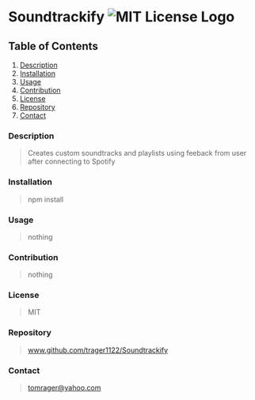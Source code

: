 
  # Soundtrackify ![MIT License Logo](https://img.shields.io/static/v1?label=License&message=MIT>&color=blue)  
  ## Table of Contents  
  1. [Description](#desc)  
  2. [Installation](#installation)  
  3. [Usage](#usage)  
  4. [Contribution](#contribution)  
  5. [License](#license)
  6. [Repository](#repo)  
  7. [Contact](#contact)   
  
  <a name='desc'></a>                                                    
  ### Description
  >Creates custom soundtracks and playlists using feeback from user after connecting to Spotify
  
  <a name='installation'></a>
  ### Installation
  >npm install
  
  <a name='usage'></a>
  ### Usage
  >nothing
  
  <a name='contribution'></a>
  ### Contribution
  >nothing
  
  <a name='license'></a>
  ### License
  >MIT 
  
  <a name='repo'></a>
  ### Repository
  >www.github.com/trager1122/Soundtrackify
  
  <a name='contact'></a>
  ### Contact
  ><tomrager@yahoo.com>
